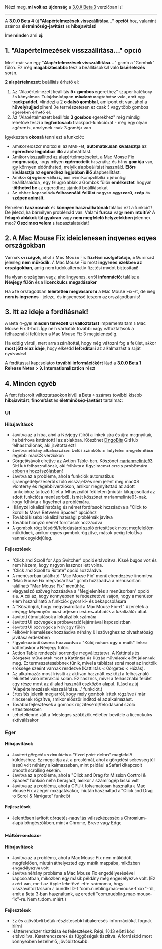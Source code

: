 Nézd meg, **mi volt az újdonság** a [3.0.0 Beta 3](https://github.com/noah-nuebling/mac-mouse-fix/releases/tag/3.0.0-Beta-3) verzióban is!

---

A **3.0.0 Beta 4** új **"Alapértelmezések visszaállítása..." opciót** hoz, valamint számos **életminőség-javítást** és **hibajavítást**!

Íme **minden** ami **új**:

## 1. "Alapértelmezések visszaállítása..." opció

Most már van egy "**Alapértelmezések visszaállítása...**" gomb a "Gombok" fülön.
Ez még **magabiztosabbá** tesz a beállításokkal való **kísérletezés** során.

**2 alapértelmezett** beállítás érhető el:

1. Az "Alapértelmezett beállítás **5+ gombos** egerekhez" szuper hatékony és kényelmes. Tulajdonképpen **mindent** megtehetsz vele, amit egy **trackpaddel**. Mindezt a 2 **oldalsó gombbal**, ami pont ott van, ahol a **hüvelykujjad** pihen! De természetesen ez csak 5 vagy több gombos egereken érhető el.
2. Az "Alapértelmezett beállítás **3 gombos** egerekhez" még mindig lehetővé teszi a **legfontosabb** trackpad-funkciókat - még egy olyan egéren is, amelynek csak 3 gombja van.

Igyekeztem **okossá** tenni ezt a funkciót:

- Amikor először indítod el az MMF-et, **automatikusan kiválasztja** az **egeredhez legjobban illő** alapbeállítást.
- Amikor visszaállítod az alapértelmezéseket, a Mac Mouse Fix **megmutatja**, hogy milyen **egérmodellt** használsz és hány **gombja** van, így könnyen eldöntheted, melyik alapbeállítást használd. **Előre kiválasztja** az **egeredhez legjobban illő** alapbeállítást.
- Amikor **új egérre** váltasz, ami nem kompatibilis a jelenlegi beállításaiddal, egy felugró ablak a Gombok fülön **emlékeztet**, hogyan **töltheted be** az egeredhez ajánlott beállításokat!
- Az ehhez kapcsolódó **felhasználói felület** nagyon **egyszerű**, **szép** és **szépen animált**.

Remélem **hasznosnak** és **könnyen használhatónak** találod ezt a funkciót! De jelezd, ha bármilyen problémád van.
Valami **furcsa** vagy **nem intuitív**? A **felugró ablakok** **túl gyakran** vagy **nem megfelelő helyzetekben** jelennek meg? **Oszd meg velem** a tapasztalataidat!

## 2. A Mac Mouse Fix ideiglenesen ingyenes egyes országokban

Vannak **országok**, ahol a Mac Mouse Fix **fizetési szolgáltatója**, a Gumroad jelenleg **nem működik**.
A Mac Mouse Fix most **ingyenes** **ezekben az országokban**, amíg nem tudok alternatív fizetési módot biztosítani!

Ha olyan országban vagy, ahol ingyenes, erről **információt** találsz a **Névjegy fülön** és a **licenckulcs megadásakor**

Ha a te országodban **lehetetlen megvásárolni** a Mac Mouse Fix-et, de még **nem is ingyenes** - jelezd, és ingyenessé teszem az országodban is!

## 3. Itt az ideje a fordításnak!

A Beta 4-gyel **minden tervezett UI változtatást** implementáltam a Mac Mouse Fix 3-hoz. Így nem várhatók további nagy változtatások a felhasználói felületen a Mac Mouse Fix 3 megjelenéséig.

Ha eddig vártál, mert arra számítottál, hogy még változni fog a felület, akkor **most jött el az ideje**, hogy elkezdd **lefordítani** az alkalmazást a saját nyelvedre!

A fordítással kapcsolatos **további információkért** lásd a **[3.0.0 Beta 1 Release Notes](https://github.com/noah-nuebling/mac-mouse-fix/releases/tag/3.0.0-Beta-1.1) > 9. Internationalization** részt

## 4. Minden egyéb

A fent felsorolt változtatásokon kívül a Beta 4 számos további kisebb **hibajavítást**, **finomítást** és **életminőség-javítást** tartalmaz:

### UI

#### Hibajavítások

- Javítva az a hiba, ahol a Névjegy fülről a linkek újra és újra megnyíltak, ha bárhova kattintottál az ablakban. Köszönet [DingoBits](https://github.com/DingoBits) GitHub felhasználónak, aki javította ezt!
- Javítva néhány alkalmazáson belüli szimbólum helytelen megjelenítése régebbi macOS verziókon
- Görgetősávok elrejtve az Action Table-ben. Köszönet [marianmelinte93](https://github.com/marianmelinte93) GitHub felhasználónak, aki felhívta a figyelmemet erre a problémára [ebben a hozzászólásban](https://github.com/noah-nuebling/mac-mouse-fix/discussions/366#discussioncomment-3728994)!
- Javítva az a probléma, ahol a funkciók automatikus újraengedélyezéséről szóló visszajelzés nem jelent meg macOS Monterey és régebbi verziókon, amikor megnyitottad az adott funkcióhoz tartozó fület a felhasználói felületen (miután kikapcsoltad az adott funkciót a menüsorból). Ismét köszönet [marianmelinte93](https://github.com/marianmelinte93)-nak, hogy felhívta a figyelmet a problémára.
- Hiányzó lokalizálhatóság és német fordítások hozzáadva a "Click to Scroll to Move Between Spaces" opcióhoz
- További kisebb lokalizálhatósági problémák javítva
- További hiányzó német fordítások hozzáadva
- A gombok rögzítéséről/feloldásáról szóló értesítések most megfelelően működnek, amikor egyes gombok rögzítve, mások pedig feloldva vannak egyidejűleg.

#### Fejlesztések

- "Click and Scroll for App Switcher" opció eltávolítva. Kissé bugos volt és nem hiszem, hogy nagyon hasznos lett volna.
- "Click and Scroll to Rotate" opció hozzáadva.
- A menüsorban található "Mac Mouse Fix" menü elrendezése finomítva.
- "Mac Mouse Fix megvásárlása" gomb hozzáadva a menüsorban található "Mac Mouse Fix" menühöz.
- Magyarázó szöveg hozzáadva a "Megjelenítés a menüsorban" opció alá. A cél az, hogy könnyebben felfedezhetővé váljon, hogy a menüsor elem használható a funkciók gyors ki- és bekapcsolására
- A "Köszönjük, hogy megvásároltad a Mac Mouse Fix-et" üzenetek a névjegy képernyőn most teljesen testreszabhatók a lokalizálók által.
- Javított útmutatások a lokalizálók számára
- Javított UI szövegek a próbaverzió lejáratával kapcsolatban
- Javított UI szövegek a Névjegy fülön
- Félkövér kiemelések hozzáadva néhány UI szöveghez az olvashatóság javítása érdekében
- Figyelmeztető üzenet hozzáadva a "Küldj nekem egy e-mailt" linkre kattintáskor a Névjegy fülön.
- Action Table rendezési sorrendje megváltoztatva. A Kattintás és Görgetés műveletek most a Kattintás és Húzás műveletek előtt jelennek meg. Ez természetesebbnek tűnik, mivel a táblázat sorai most az indítóik erőssége szerint vannak rendezve (Kattintás < Görgetés < Húzás).
- Az alkalmazás most frissíti az aktívan használt eszközt a felhasználói felülettel való interakció során. Ez hasznos, mivel a felhasználói felület egy része most az általad használt eszközön alapul. (Lásd az új "Alapértelmezések visszaállítása..." funkciót.)
- Értesítés jelenik meg arról, hogy mely gombok lettek rögzítve / már nincsenek rögzítve, amikor először indítod el az alkalmazást.
- További fejlesztések a gombok rögzítéséről/feloldásáról szóló értesítésekben
- Lehetetlenné vált a felesleges szóközök véletlen bevitele a licenckulcs aktiválásakor

### Egér

#### Hibajavítások

- Javított görgetés szimuláció a "fixed point deltas" megfelelő küldéséhez. Ez megoldja azt a problémát, ahol a görgetési sebesség túl lassú volt néhány alkalmazásban, mint például a Safari kikapcsolt smooth scrolling esetén.
- Javítva az a probléma, ahol a "Click and Drag for Mission Control & Spaces" funkció néha beragadt, amikor a számítógép lassú volt
- Javítva az a probléma, ahol a CPU-t folyamatosan használta a Mac Mouse Fix az egér mozgatásakor, miután használtad a "Click and Drag to Scroll & Navigate" funkciót

#### Fejlesztések

- Jelentősen javított görgetés-nagyítás válaszképesség a Chromium-alapú böngészőkben, mint a Chrome, Brave vagy Edge

### Háttérrendszer

#### Hibajavítások

- Javítva az a probléma, ahol a Mac Mouse Fix nem működött megfelelően, miután áthelyezted egy másik mappába, miközben engedélyezve volt
- Javítva néhány probléma a Mac Mouse Fix engedélyezésével kapcsolatban, miközben egy másik példány még engedélyezve volt. (Ez azért van, mert az Apple lehetővé tette számomra, hogy visszaváltoztassam a bundle ID-t "com.nuebling.mac-mouse-fixxx"-ről, amit a Beta 3-ban használtunk, az eredeti "com.nuebling.mac-mouse-fix"-re. Nem tudom, miért.)

#### Fejlesztések

- Ez és a jövőbeli béták részletesebb hibakeresési információkat fognak kiírni
- Háttérrendszer tisztítása és fejlesztések. Régi, 10.13 előtti kód eltávolítva. Keretrendszerek és függőségek tisztítva. A forráskód most könnyebben kezelhető, jövőbiztosabb.